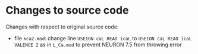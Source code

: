 # Changes to source code

Changes with respect to original source code:

- file `kca2.mod`: change line `USEION caL READ icaL` to `USEION caL READ icaL VALENCE 2` as in `L_Ca.mod` to prevent NEURON 7.5 from throwing error